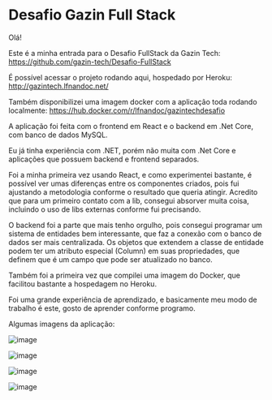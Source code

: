 # Desafio Gazin <Tech> Full Stack

Olá! 

Este é a minha entrada para o Desafio FullStack da Gazin Tech: https://github.com/gazin-tech/Desafio-FullStack

É possível acessar o projeto rodando aqui, hospedado por Heroku: http://gazintech.lfnandoc.net/

Também disponibilizei uma imagem docker com a aplicação toda rodando localmente: https://hub.docker.com/r/lfnandoc/gazintechdesafio

A aplicação foi feita com o frontend em React e o backend em .Net Core, com banco de dados MySQL.

Eu já tinha experiência com .NET, porém não muita com .Net Core e aplicações que possuem backend e frontend separados. 

Foi a minha primeira vez usando React, e como experimentei bastante, é possível ver umas diferenças entre os componentes criados, pois fui ajustando a metodologia conforme o resultado que queria atingir. Acredito que para um primeiro contato com a lib, consegui absorver muita coisa, incluindo o uso de libs externas conforme fui precisando.

O backend foi a parte que mais tenho orgulho, pois consegui programar um sistema de entidades bem interessante, que faz a conexão com o banco de dados ser mais centralizada. Os objetos que extendem a classe de entidade podem ter um atributo especial (Column) em suas propriedades, que definem que é um campo que pode ser atualizado no banco.

Também foi a primeira vez que compilei uma imagem do Docker, que facilitou bastante a hospedagem no Heroku. 

Foi uma grande experiência de aprendizado, e basicamente meu modo de trabalho é este, gosto de aprender conforme programo.

Algumas imagens da aplicação:

![image](https://user-images.githubusercontent.com/82987034/160022841-c92cbe65-ff04-4a7a-9dbd-24fbff8619de.png)

![image](https://user-images.githubusercontent.com/82987034/160022862-e762cc3d-63b5-4556-b736-d696c100b51e.png)

![image](https://user-images.githubusercontent.com/82987034/160022952-931bd63a-6456-4241-a867-39ab9bf153e7.png)

![image](https://user-images.githubusercontent.com/82987034/160022997-6f0c6483-cd59-47dd-8d77-26441d4239ec.png)
